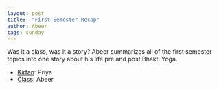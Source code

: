 ```yaml
---
layout: post
title:  "First Semester Recap"
author: Abeer
tags: sunday
---
```


Was it a class, was it a story? Abeer summarizes all of the first semester topics into one story about his life pre and post Bhakti Yoga. 

- [Kirtan](https://s3.amazonaws.com/beginningbhakti/2014-1-19-Recap/Priya.Kirta.mp3): Priya
- [Class](https://s3.amazonaws.com/beginningbhakti/2014-1-19-Recap/Abeer.Class.mp3): Abeer
